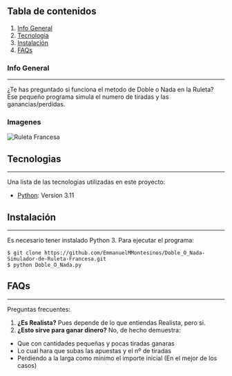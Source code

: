 ## Tabla de contenidos
1. [Info General](#info-general)
2. [Tecnologia](#tecnologia)
3. [Instalación](#instalación)
4. [FAQs](#faqs)
### Info General
***
¿Te has preguntado si funciona el metodo de Doble o Nada en la Ruleta?
Ese pequeño programa simula el numero de tiradas y las ganancias/perdidas.
### Imagenes
![Ruleta Francesa](https://cdn20.pamono.com/p/z/2/2/226702_zaa3kmdypu/ruleta-francesa-a-os-20-imagen-5.jpg)
## Tecnologias
***
Una lista de las tecnologias utilizadas en este proyecto:
* [Python](https://www.python.org/): Version 3.11

## Instalación
***
Es necesario tener instalado Python 3.
Para ejecutar el programa:
```
$ git clone https://github.com/EmmanuelMMontesinos/Doble_O_Nada-Simulador-de-Ruleta-Francesa.git
$ python Doble_O_Nada.py
```

## FAQs
***
Preguntas frecuentes:
1. **¿Es Realista?**
Pues depende de lo que entiendas Realista, pero si. 
2. __¿Esto sirve para ganar dinero?__ 
No, de hecho demuestra:
* Que con cantidades pequeñas y pocas tiradas ganaras
* Lo cual hara que subas las apuestas y el nº de tiradas
* Perdiendo a la larga como minimo el importe inicial (En el mejor de los casos)
